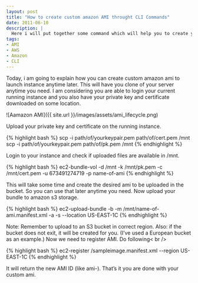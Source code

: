 ```yaml
---
layout: post
title: "How to create custom amazon AMI throught CLI Commands"
date: 2011-06-10
description: |
  Here i will put together some command which will help you to create your custom AMI to be used for your custom requirement.
tags:
- AMI
- AWS
- Amazon
- CLI
---
```



Today, i am going to explain how you can create custom amazon ami to launch instance anytime later. 
This will have you clone of your server anytime you need. I am considering you are able to login your current running 
instance and you also have your private key and certificate downloaded on some location. <!--more-->

![Aamazon AMI]({{ site.url }}/images/assets/ami_lifecycle.png)

Upload your private key and certificate on the running instance.

{% highlight bash %}
scp -i path/of/yourkeypair.pem path/of/cert.pem /mnt
scp -i path/of/yourkeypair.pem path/of/pk.pem /mnt
{% endhighlight %}

Login to your instance and check if uploaded files are available in /mnt.

{% highlight bash %}
ec2-bundle-vol -d /mnt -k /mnt/pk.pem -c /mnt/cert.pem -u 673491274719 -p name-of-ami
{% endhighlight %}

This will take some time and create the desired ami to be uploaded in the bucket. So you can use that later anytime you need.
Now upload your bundle to amazon s3 storage.

{% highlight bash %}
ec2-upload-bundle -b <S3-bucket-name> -m /mnt/name-of-ami.manifest.xml -a <AWS-access-key-id> -s  <AWS-secret-access-key> --location US-EAST-1C
{% endhighlight %}

Note: Remember to upload to an S3 bucket in correct region. Also: if the bucket does not exit, it will be created for you. (I’ve used a European bucket as an example.)
Now we need to register AMI. Do following< br />

{% highlight bash %}
ec2-register <bucket-name>/sampleimage.manifest.xml --region US-EAST-1C
{% endhighlight %}

It will return the new AMI ID (like ami-).
That’s it you are done with your custom ami.